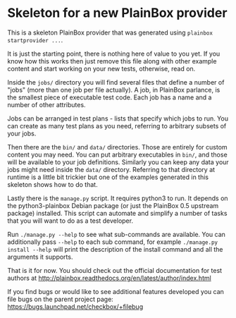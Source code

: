 Skeleton for a new PlainBox provider
====================================

This is a skeleton PlainBox provider that was generated using
``plainbox startprovider ...``.

It is just the starting point, there is nothing here of value to you
yet. If you know how this works then just remove this file along with
other example content and start working on your new tests,
otherwise, read on.

Inside the ``jobs/`` directory you will find several files that define
a number of "jobs" (more than one job per file actually). A job, in
PlainBox parlance, is the smallest piece of executable test code. Each
job has a name and a number of other attributes.

Jobs can be arranged in test plans - lists that specify which jobs to
run. You can create as many test plans as you need, referring to
arbitrary subsets of your jobs.

Then there are the ``bin/`` and ``data/`` directories. Those are
entirely for custom content you may need. You can put arbitrary
executables in ``bin/``, and those will be available to your job
definitions. Similarly you can keep any data your jobs might need
inside the ``data/`` directory. Referring to that directory at runtime
is a little bit trickier but one of the examples generated in this
skeleton shows how to do that.

Lastly there is the ``manage.py`` script. It requires python3 to run.
It depends on the python3-plainbox Debian package (or just the
PlainBox 0.5 upstream package) installed. This script can automate and
simplify a number of tasks that you will want to do as a test
developer.

Run ``./manage.py --help`` to see what sub-commands are available. You
can additionally pass ``--help`` to each sub command, for example
``./manage.py install --help`` will print the description of the
install command and all the arguments it supports.

That is it for now. You should check out the official documentation
for test authors at
http://plainbox.readthedocs.org/en/latest/author/index.html

If you find bugs or would like to see additional features developed
you can file bugs on the parent project page:
https://bugs.launchpad.net/checkbox/+filebug